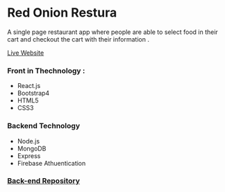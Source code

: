 # Red Onion Restura
A single page  restaurant app where people are able to select food in their cart and checkout the cart with their information . 

[Live Website](https://red-onion-restaura.firebaseapp.com/)

### Front in Thechnology : 
* React.js
* Bootstrap4
* HTML5
* CSS3

### Backend Technology
* Node.js
* MongoDB
* Express
* Firebase Athuentication 

### [Back-end Repository](https://github.com/solaimanshadin/red-onion-backend)
